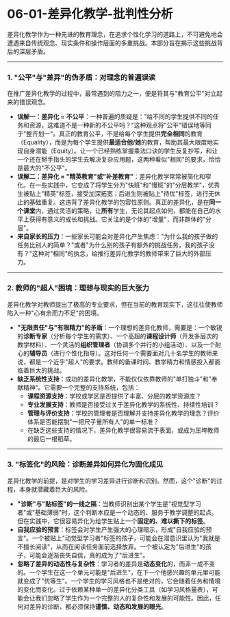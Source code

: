 # 06-01-差异化教学-批判性分析

差异化教学作为一种先进的教育理念，在追求个性化学习的道路上，不可避免地会遭遇来自传统观念、现实条件和操作层面的多重挑战。本部分旨在揭示这些挑战背后的深层矛盾。

---

### 1. "公平"与"差异"的伪矛盾：对理念的普遍误读

在推广差异化教学的过程中，最常遇到的阻力之一，便是将其与"教育公平"对立起来的错误观念。

- **误解一：差异化 = 不公平**：一种普遍的质疑是："给不同的学生提供不同的任务和资源，这难道不是一种新的不公平吗？"这种观点将"公平"错误地等同于"整齐划一"。真正的教育公平，不是给每个学生提供**完全相同**的教育（Equality），而是为每个学生提供**最适合他/她**的教育，帮助其最大限度地实现自身潜能（Equity）。让一个已经熟练掌握乘法口诀的学生反复抄写，和让一个还在掰手指头的学生去解决复杂应用题，这两种看似"相同"的要求，恰恰是最大的"不公平"。
- **误解二：差异化 = "精英教育"或"补差教育"**：差异化教学常常被简化和窄化。在一些实践中，它变成了将学生分为"快班"和"慢班"的"分层教学"，优秀生被贴上"精英"标签，接受加深拓宽；后进生则被贴上"待优"标签，进行无休止的基础重复。这违背了差异化教学的包容性原则。真正的差异化，是在**同一个课堂**内，通过灵活的策略，让**所有**学生，无论其起点如何，都能在自己的水平上获得有意义的成长和挑战。它关注的是个体的"增量"，而非群体的"分层"。
- **来自家长的压力**：一些家长可能会对差异化产生焦虑："为什么我的孩子做的任务比别人的简单？"或者"为什么别的孩子有额外的挑战任务，我的孩子没有？"这种对"相同"的执念，给推行差异化教学的教师带来了巨大的外部压力。

---

### 2. 教师的"超人"困境：理想与现实的巨大张力

差异化教学对教师提出了极高的专业要求，但在当前的教育现实下，这往往使教师陷入一种"心有余而力不足"的困境。

- **"无限责任"与"有限精力"的矛盾**：一个理想的差异化教师，需要是：一个敏锐的**诊断专家**（分析每个学生的需求）、一个高超的**课程设计师**（开发多层次的教学材料）、一个灵活的**组织管理者**（协调多个并行的小组活动）、以及一个耐心的**辅导员**（进行个性化指导）。这对任何一个需要面对几十名学生的教师来说，都是一个近乎"超人"的要求。教师的备课时间、教学精力和情感投入都面临着巨大的挑战。
- **缺乏系统性支持**：成功的差异化教学，不能仅仅依靠教师的"单打独斗"和"奉献精神"。它需要一个完整的支持系统，包括：
  - **课程资源支持**：学校或学区是否提供了丰富、分层的教学资源库？
  - **专业发展支持**：教师是否接受过关于差异化教学的系统性、持续性培训？
  - **管理与评价支持**：学校的管理者是否理解并支持差异化教学的理念？评价体系是否能摆脱"一把尺子量所有人"的单一标准？
  - 在缺乏这些支持的情况下，差异化教学很容易流于表面，或成为压垮教师的最后一根稻草。

---

### 3. "标签化"的风险：诊断差异如何异化为固化成见

差异化教学的前提，是对学生的学习差异进行诊断和识别。然而，这个"诊断"的过程，本身就潜藏着巨大的风险。

- **"诊断"与"贴标签"的一线之隔**：当教师识别出某个学生是"视觉型学习者"或"基础薄弱"时，这个判断本应是一个动态的、服务于教学调整的起点。但在实践中，它很容易异化为给学生贴上一个**固定的、难以撕下的标签**。
- **自我应验的预言**：标签会对学生产生强大的心理暗示，形成"自我应验的预言"。一个被贴上"动觉型学习者"标签的孩子，可能会在潜意识里认为"我就是不擅长阅读"，从而在阅读任务面前选择放弃。一个被认定为"后进生"的孩子，可能会逐渐丧失自信，真的成为了"后进生"。
- **忽略了差异的动态性与复杂性**：学习者的差异是**动态变化**的，而非一成不变的。一个学生在这一个单元可能是"后进生"，在下一个他感兴趣的单元里可能就变成了"优等生"。一个学生的学习风格也不是绝对的，它会随着任务和情境的变化而变化。过于依赖某种单一的差异化分类工具（如学习风格量表），可能会让我们忽略了学生作为一个完整的人的复杂性和发展的可能性。因此，任何对差异的诊断，都必须保持**谨慎、动态和发展的眼光**。
